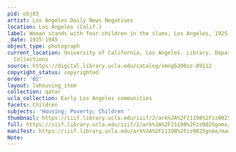 ```yaml
---
pid: obj03
artist: Los Angeles Daily News Negatives
location: Los Angeles (Calif.)
label: Woman stands with four children in the slums, Los Angeles, 1925-1945
_date: 1925-1945
object_type: photograph
current_location: University of California, Los Angeles. Library. Department of Special
  Collections
source: https://digital.library.ucla.edu/catalog/xmng5200zz-89112
copyright_status: copyrighted
order: '02'
layout: lahousing_item
collection: qatar
ucla_collection: Early Los Angeles communities
facets: Children
subjects: 'Housing; Poverty; Children '
thumbnail: https://iiif.library.ucla.edu/iiif/2/ark%3A%2F21198%2Fzz0025gnmx/full/250,/0/default.jpg
full: https://iiif.library.ucla.edu/iiif/2/ark%3A%2F21198%2Fzz0025gnmx/full/full/0/default.jpg
manifest: https://iiif.library.ucla.edu/ark%3A%2F21198%2Fzz0025gnmx/manifest
Note:
---
```

